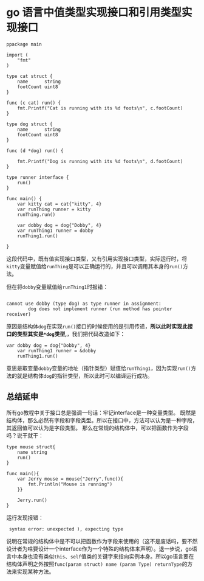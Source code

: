 # go 语言中值类型实现接口和引用类型实现接口

```
ppackage main

import (
	"fmt"
)

type cat struct {
	name      string
	footCount uint8
}

func (c cat) run() {
	fmt.Printf("Cat is running with its %d foots\n", c.footCount)
}

type dog struct {
	name      string
	footCount uint8
}

func (d *dog) run() {

	fmt.Printf("Dog is running with its %d foots\n", d.footCount)
}

type runner interface {
	run()
}

func main() {
	var kitty cat = cat{"kitty", 4}
	var runThing runner = kitty
	runThing.run()

	var dobby dog = dog{"Dobby", 4}
	var runThing1 runner = dobby
	runThing1.run()

}
```
这段代码中，既有值实现接口类型，又有引用实现接口类型，实际运行时，将`kitty`变量赋值给`runThing`是可以正确运行的，并且可以调用其本身的`run()`方法。

但在将`dobby`变量赋值给`runThing1`时报错：

```

cannot use dobby (type dog) as type runner in assignment:
        dog does not implement runner (run method has pointer receiver)

```

原因是结构体`dog`在实现`run()`接口的时候使用的是引用传递，**所以此时实现此接口的类型其实是`*dog`类型,**，我们把代码改造如下：
```
var dobby dog = dog{"Dobby", 4}
	var runThing1 runner = &dobby
	runThing1.run()
```
意思是取变量`dobby`变量的地址（指针类型）赋值给`runThing1`，因为实现`run()`方法的就是结构体`dog`的指针类型，所以此时可以编译运行成功。

## 总结延申
所有go教程中关于接口总是强调一句话：牢记interface是一种变量类型。
既然是结构体，那么必然有字段和字段类型。所以在接口中，方法可以认为是一种字段，其返回值可以认为是字段类型。
那么在常规的结构体中，可以把函数作为字段吗？说干就干：
```
type mouse struct{
	name string
	run() 
}

func main(){
    var Jerry mouse = mouse{"Jerry",func(){
		fmt.Println("Mouse is running")
	}}

	Jerry.run()
}
```
运行发现报错：
```
 syntax error: unexpected ), expecting type
```
说明在常规的结构体中是不可以把函数作为字段来使用的（这不是废话吗，要不然设计者为啥要设计一个interface作为一个特殊的结构体来声明）。退一步说，go语言中本身也没有类似`this`、`self`值类的关键字来指向实例本身。所以go语言要在结构体声明之外按照`func(param struct) name (param Type) returnType`的方法来实现某种方法。